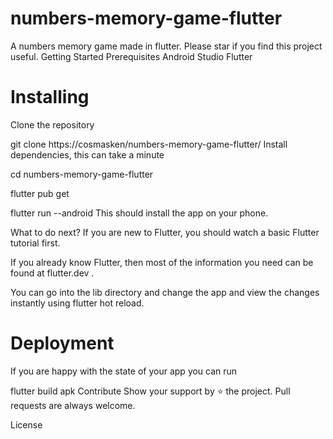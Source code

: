 # numbers-memory-game-flutter
A numbers memory game made in flutter. Please star if you find this project useful.
Getting Started
Prerequisites
Android Studio
Flutter


# Installing
Clone the repository

git clone https://cosmasken/numbers-memory-game-flutter/
Install dependencies, this can take a minute

cd numbers-memory-game-flutter

flutter pub get

flutter run --android
This should install the app on your phone.

What to do next?
If you are new to Flutter, you should watch a basic Flutter tutorial first.

If you already know Flutter, then most of the information you need can be found at flutter.dev .

You can go into the lib directory and change the app and view the changes instantly using flutter hot reload.

# Deployment
If you are happy with the state of your app you can run

flutter build apk 
Contribute
Show your support by ⭐ the project. Pull requests are always welcome.

License
